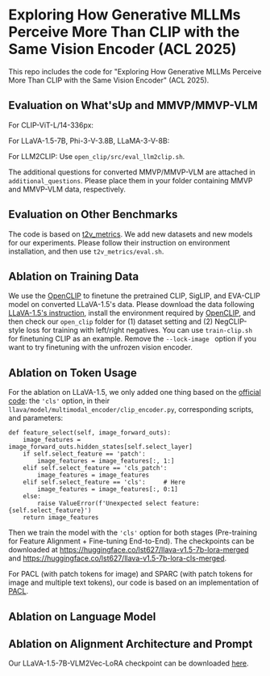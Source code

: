 # Exploring How Generative MLLMs Perceive More Than CLIP with the Same Vision Encoder (ACL 2025)

This repo includes the code for "Exploring How Generative MLLMs Perceive More Than CLIP with the Same Vision Encoder" (ACL 2025). 

## Evaluation on What'sUp and MMVP/MMVP-VLM

For CLIP-ViT-L/14-336px:

For LLaVA-1.5-7B, Phi-3-V-3.8B, LLaMA-3-V-8B: 

For LLM2CLIP: Use `open_clip/src/eval_llm2clip.sh`.

The additional questions for converted MMVP/MMVP-VLM are attached in `additional_questions`. Please place them in your folder containing MMVP and MMVP-VLM data, respectively.

## Evaluation on Other Benchmarks

The code is based on [t2v_metrics](https://github.com/linzhiqiu/t2v_metrics). We add new datasets and new models for our experiments. Please follow their instruction on environment installation, and then use `t2v_metrics/eval.sh`.

## Ablation on Training Data

We use the [OpenCLIP](https://github.com/mlfoundations/open_clip) to finetune the pretrained CLIP, SigLIP, and EVA-CLIP model on converted LLaVA-1.5's data. Please download the data following [LLaVA-1.5's instruction](https://github.com/haotian-liu/LLaVA), install the environment required by [OpenCLIP](https://github.com/mlfoundations/open_clip), and then check our `open_clip` folder for (1) dataset setting and (2) NegCLIP-style loss for training with left/right negatives. You can use `train-clip.sh` for finetuning CLIP as an example. Remove the `--lock-image ` option if you want to try finetuning with the unfrozen vision encoder.

## Ablation on Token Usage

For the ablation on LLaVA-1.5, we only added one thing based on the [official code](https://github.com/haotian-liu/LLaVA): the `'cls'` option, in their `llava/model/multimodal_encoder/clip_encoder.py`, corresponding scripts, and parameters:

```
def feature_select(self, image_forward_outs):
    image_features = image_forward_outs.hidden_states[self.select_layer]
    if self.select_feature == 'patch':
        image_features = image_features[:, 1:]
    elif self.select_feature == 'cls_patch':
        image_features = image_features
    elif self.select_feature == 'cls':     # Here
        image_features = image_features[:, 0:1]
    else:
        raise ValueError(f'Unexpected select feature: {self.select_feature}')
    return image_features
```

Then we train the model with the `'cls'` option for both stages (Pre-training for Feature Alignment + Fine-tuning End-to-End). The checkpoints can be downloaded at https://huggingface.co/lst627/llava-v1.5-7b-lora-merged and https://huggingface.co/lst627/llava-v1.5-7b-lora-cls-merged.

For PACL (with patch tokens for image) and SPARC (with patch tokens for image and multiple text tokens), our code is based on an implementation of [PACL](https://github.com/NMS05/Patch-Aligned-Contrastive-Learning).

## Ablation on Language Model



## Ablation on Alignment Architecture and Prompt

Our LLaVA-1.5-7B-VLM2Vec-LoRA checkpoint can be downloaded [here](https://huggingface.co/lst627/LLaVA-1.5-7B-VLM2Vec-LoRA). 
